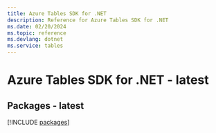 ```yaml
---
title: Azure Tables SDK for .NET
description: Reference for Azure Tables SDK for .NET
ms.date: 02/20/2024
ms.topic: reference
ms.devlang: dotnet
ms.service: tables
---
```

# Azure Tables SDK for .NET - latest
## Packages - latest
[!INCLUDE [packages](tables-index.md)]